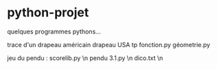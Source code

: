 # python-projet
quelques programmes pythons...

trace d'un drapeau américain
  drapeau USA tp fonction.py
  géometrie.py


jeu du pendu  :
  scorelib.py \n
  pendu 3.1.py \n
  dico.txt \n
